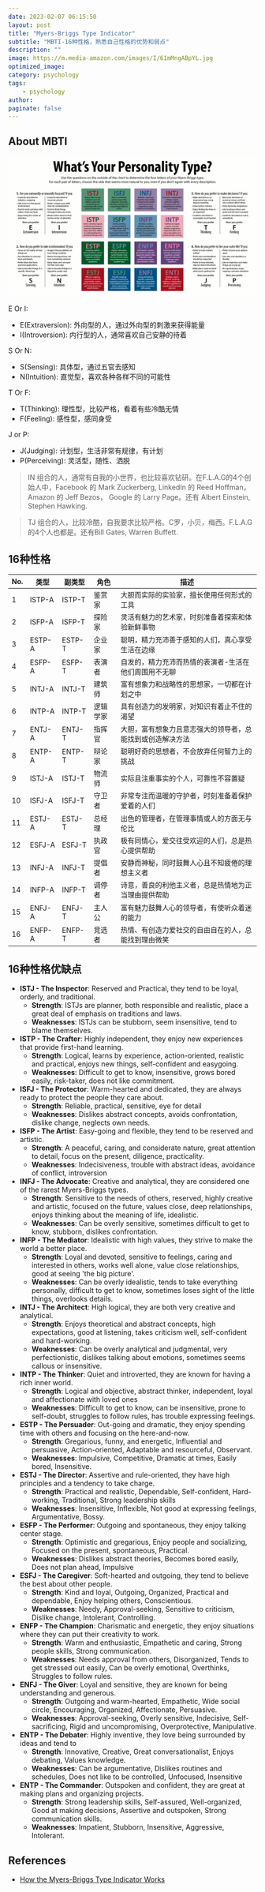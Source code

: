 ```yaml
---
date: 2023-02-07 06:15:50
layout: post
title: "Myers-Briggs Type Indicator"
subtitle: "MBTI-16种性格，熟悉自己性格的优势和弱点"
description: ""
image: https://m.media-amazon.com/images/I/61mMngABpYL.jpg
optimized_image:
category: psychology
tags:
    - psychology
author:
paginate: false
---
```


## About MBTI

![Myers-Briggs Type Indicator](/assets/img/uploads/MyersBriggsTypes.png)

E Or I:  
- E(Extraversion): 外向型的人，通过外向型的刺激来获得能量  
- I(Introversion): 内行型的人，通常喜欢自己安静的待着  

S Or N:  
- S(Sensing): 具体型，通过五官去感知  
- N(Intuition): 直觉型，喜欢各种各样不同的可能性  

T Or F:  
- T(Thinking): 理性型，比较严格，看着有些冷酷无情  
- F(Feeling): 感性型，感同身受  

J or P:  
- J(Judging): 计划型，生活非常有规律，有计划  
- P(Perceiving): 灵活型，随性、洒脱   

> IN 组合的人，通常有自我的小世界，也比较喜欢钻研。在F.L.A.G的4个创始人中，Facebook 的 Mark Zuckerberg, LinkedIn 的 Reed Hoffman， Amazon 的 Jeff Bezos， Google 的 Larry Page。还有 Albert Einstein, Stephen Hawking.


> TJ 组合的人，比较冷酷，自我要求比较严格。C罗，小贝，梅西。F.L.A.G的4个人也都是。还有Bill Gates, Warren Buffett. 

## 16种性格

| No. | 类型 | 副类型 | 角色 | 描述 | 
| --- | --- | --- | --- | --- |
| 1 | ISTP-A | ISTP-T | 鉴赏家 | 大胆而实际的实验家，擅长使用任何形式的工具 |
| 2 | ISFP-A | ISFP-T | 探险家 | 灵活有魅力的艺术家，时刻准备着探索和体验新鲜事物 |
| 3 | ESTP-A | ESTP-T | 企业家 | 聪明，精力充沛善于感知的人们，真心享受生活在边缘 |
| 4 | ESFP-A | ESFP-T | 表演者 | 自发的，精力充沛而热情的表演者-生活在他们周围用不无聊 |
| 5 | INTJ-A | INTJ-T | 建筑师 | 富有想象力和战略性的思想家，一切都在计划之中 |
| 6 | INTP-A | INTP-T | 逻辑学家| 具有创造力的发明家，对知识有着止不住的渴望 |
| 7 | ENTJ-A | ENTJ-T | 指挥官 | 大胆，富有想象力且意志强大的领导者，总能找到或创造解决方法 |
| 8 | ENTP-A | ENTP-T | 辩论家 | 聪明好奇的思想者，不会放弃任何智力上的挑战 |
| 9 | ISTJ-A | ISTJ-T | 物流师 | 实际且注重事实的个人，可靠性不容置疑 |
| 10 | ISFJ-A | ISFJ-T | 守卫者 | 非常专注而温暖的守护者，时刻准备着保护爱着的人们 |
| 11 | ESTJ-A | ESTJ-T | 总经理 | 出色的管理者，在管理事情或人的方面无与伦比 |
| 12 | ESFJ-A | ESFJ-T | 执政官 | 极有同情心，爱交往受欢迎的人们，总是热心提供帮助 |
| 13 | INFJ-A | INFJ-T | 提倡者 | 安静而神秘，同时鼓舞人心且不知疲倦的理想主义者 |
| 14 | INFP-A | INFP-T | 调停者 | 诗意，善良的利他主义者，总是热情地为正当理由提供帮助 |
| 15 | ENFJ-A | ENFJ-T | 主人公 | 富有魅力鼓舞人心的领导者，有使听众着迷的能力 |
| 16 | ENFP-A | ENFP-T | 竞选者 | 热情、有创造力爱社交的自由自在的人，总能找到理由微笑 |

## 16种性格优缺点

- **ISTJ - The Inspector**: Reserved and Practical, they tend to be loyal, orderly, and traditional.
    - **Strength**: ISTJs are planner, both responsible and realistic, place a great deal of emphasis on traditions and laws.
    - **Weaknesses**: ISTJs can be stubborn, seem insensitive, tend to blame themselves.
- **ISTP - The Crafter**: Highly independent, they enjoy new experiences that provide first-hand learning. 
    - **Strength**: Logical, learns by experience, action-oriented, realistic and practical, enjoys new things, self-confident and easygoing.
    - **Weaknesses**: Difficult to get to know, insensitive, grows bored easily, risk-taker, does not like commitment.
- **ISFJ - The Protector**: Warm-hearted and dedicated, they are always ready to protect the people they care about.
    - **Strength**: Reliable, practical, sensitive, eye for detail
    - **Weaknesses**: Dislikes abstract concepts, avoids confrontation, dislike change, neglects own needs.
- **ISFP - The Artist**: Easy-going and flexible, they tend to be reserved and artistic.
    - **Strength**: A peaceful, caring, and considerate nature, great attention to detail, focus on the present, diligence, practicality.
    - **Weaknesses**: Indecisiveness, trouble with abstract ideas, avoidance of conflict, introversion 
- **INFJ - The Advocate**: Creative and analytical, they are considered one of the rarest Myers-Briggs types. 
    - **Strength**: Sensitive to the needs of others, reserved, highly creative and artistic, focused on the future, values close, deep relationships, enjoys thinking about the meaning of life, idealistic. 
    - **Weaknesses**: Can be overly sensitive, sometimes difficult to get to know, stubborn, dislikes confrontation.
- **INFP - The Mediator**: Idealistic with high values, they strive to make the world a better place.
    - **Strength**: Loyal and devoted, sensitive to feelings, caring and interested in others, works well alone, value close relationships, good at seeing 'the big picture'.
    - **Weaknesses**: Can be overly idealistic, tends to take everything personally, difficult to get to know, sometimes loses sight of the little things, overlooks details.
- **INTJ - The Architect**: High logical, they are both very creative and analytical.
    - **Strength**: Enjoys theoretical and abstract concepts, high expectations, good at listening, takes criticism well, self-confident and hard-working.
    - **Weaknesses**: Can be overly analytical and judgmental, very perfectionistic, dislikes talking about emotions, sometimes seems callous or insensitive.
- **INTP - The Thinker**: Quiet and introverted, they are known for having a rich inner world.
    - **Strength**: Logical and objective, abstract thinker, independent, loyal and affectionate with loved ones
    - **Weaknesses**: Difficult to get to know, can be insensitive, prone to self-doubt, struggles to follow rules, has trouble expressing feelings.
- **ESTP - The Persuader**: Out-going and dramatic, they enjoy spending time with others and focusing on the here-and-now.
    - **Strength**: Gregarious, funny, and energetic, Influential and persuasive, Action-oriented, Adaptable and resourceful, Observant.
    - **Weaknesses**: Impulsive, Competitive, Dramatic at times, Easily bored, Insensitive.
- **ESTJ - The Director**: Assertive and rule-oriented, they have high principles and a tendency to take charge.
    - **Strength**: Practical and realistic, Dependable, Self-confident, Hard-working, Traditional, Strong leadership skills
    - **Weaknesses**: Insensitive, Inflexible, Not good at expressing feelings, Argumentative, Bossy.
- **ESFP - The Performer**: Outgoing and spontaneous, they enjoy talking center stage.
    - **Strength**: Optimistic and gregarious, Enjoy people and socializing, Focused on the present, spontaneous, Practical.
    - **Weaknesses**: Dislikes abstract theories, Becomes bored easily, Does not plan ahead, Impulsive
- **ESFJ - The Caregiver**: Soft-hearted and outgoing, they tend to believe the best about other people.
    - **Strength**: Kind and loyal, Outgoing, Organized, Practical and dependable, Enjoy helping others, Conscientious.
    - **Weaknesses**: Needy, Approval-seeking, Sensitive to criticism, Dislike change, Intolerant, Controlling.
- **ENFP - The Champion**: Charismatic and energetic, they enjoy situations where they can put their creativity to work.
    - **Strength**: Warm and enthusiastic, Empathetic and caring, Strong people skills, Strong communication.
    - **Weaknesses**: Needs approval from others, Disorganized, Tends to get stressed out easily, Can be overly emotional, Overthinks, Struggles to follow rules.
- **ENFJ - The Giver**: Loyal and sensitive, they are known for being understanding and generous.
    - **Strength**: Outgoing and warm-hearted, Empathetic, Wide social circle, Encouraging, Organized, Affectionate, Persuasive.
    - **Weaknesses**: Approval-seeking, Overly sensitive, Indecisive, Self-sacrificing, Rigid and uncompromising, Overprotective, Manipulative.
- **ENTP - The Debater**: Highly inventive, they love being surrounded by ideas and tend to 
    - **Strength**: Innovative, Creative, Great conversationalist, Enjoys debating, Values knowledge.
    - **Weaknesses**: Can be argumentative, Dislikes routines and schedules, Does not like to be controlled, Unfocused, Insensitive
- **ENTP - The Commander**: Outspoken and confident, they are great at making plans and organizing projects.
    - **Strength**: Strong leadership skills, Self-assured, Well-organized, Good at making decisions, Assertive and outspoken, Strong communication skills.
    - **Weaknesses**: Impatient, Stubborn, Insensitive, Aggressive, Intolerant.

## References

- [How the Myers-Briggs Type Indicator Works](https://www.verywellmind.com/the-myers-briggs-type-indicator-2795583)

